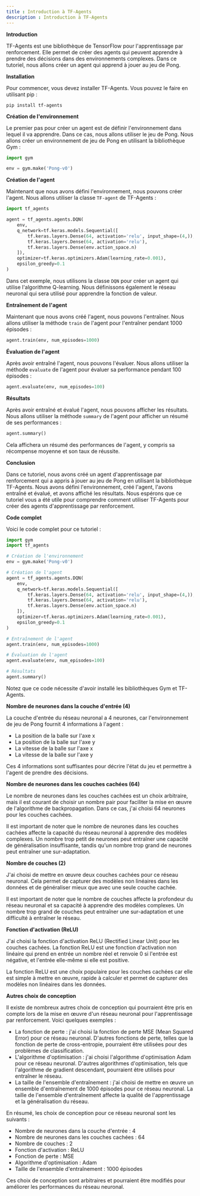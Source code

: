 ```yaml
---
title : Introduction à TF-Agents
description : Introduction à TF-Agents
---
```


**Introduction**

TF-Agents est une bibliothèque de TensorFlow pour l'apprentissage par renforcement. Elle permet de créer des agents qui peuvent apprendre à prendre des décisions dans des environnements complexes. Dans ce tutoriel, nous allons créer un agent qui apprend à jouer au jeu de Pong.

**Installation**

Pour commencer, vous devez installer TF-Agents. Vous pouvez le faire en utilisant pip :

```
pip install tf-agents
```

**Création de l'environnement**

Le premier pas pour créer un agent est de définir l'environnement dans lequel il va apprendre. Dans ce cas, nous allons utiliser le jeu de Pong. Nous allons créer un environnement de jeu de Pong en utilisant la bibliothèque Gym :

```python
import gym

env = gym.make('Pong-v0')
```

**Création de l'agent**

Maintenant que nous avons défini l'environnement, nous pouvons créer l'agent. Nous allons utiliser la classe `TF-agent` de TF-Agents :

```python
import tf_agents

agent = tf_agents.agents.DQN(
    env,
    q_network=tf.keras.models.Sequential([
        tf.keras.layers.Dense(64, activation='relu', input_shape=(4,)),
        tf.keras.layers.Dense(64, activation='relu'),
        tf.keras.layers.Dense(env.action_space.n)
    ]),
    optimizer=tf.keras.optimizers.Adam(learning_rate=0.001),
    epsilon_greedy=0.1
)
```

Dans cet exemple, nous utilisons la classe `DQN` pour créer un agent qui utilise l'algorithme Q-learning. Nous définissons également le réseau neuronal qui sera utilisé pour apprendre la fonction de valeur.

**Entraînement de l'agent**

Maintenant que nous avons créé l'agent, nous pouvons l'entraîner. Nous allons utiliser la méthode `train` de l'agent pour l'entraîner pendant 1000 épisodes :

```python
agent.train(env, num_episodes=1000)
```

**Évaluation de l'agent**

Après avoir entraîné l'agent, nous pouvons l'évaluer. Nous allons utiliser la méthode `evaluate` de l'agent pour évaluer sa performance pendant 100 épisodes :

```python
agent.evaluate(env, num_episodes=100)
```

**Résultats**

Après avoir entraîné et évalué l'agent, nous pouvons afficher les résultats. Nous allons utiliser la méthode `summary` de l'agent pour afficher un résumé de ses performances :

```python
agent.summary()
```

Cela affichera un résumé des performances de l'agent, y compris sa récompense moyenne et son taux de réussite.

**Conclusion**

Dans ce tutoriel, nous avons créé un agent d'apprentissage par renforcement qui a appris à jouer au jeu de Pong en utilisant la bibliothèque TF-Agents. Nous avons défini l'environnement, créé l'agent, l'avons entraîné et évalué, et avons affiché les résultats. Nous espérons que ce tutoriel vous a été utile pour comprendre comment utiliser TF-Agents pour créer des agents d'apprentissage par renforcement.

**Code complet**

Voici le code complet pour ce tutoriel :

```python
import gym
import tf_agents

# Création de l'environnement
env = gym.make('Pong-v0')

# Création de l'agent
agent = tf_agents.agents.DQN(
    env,
    q_network=tf.keras.models.Sequential([
        tf.keras.layers.Dense(64, activation='relu', input_shape=(4,)),
        tf.keras.layers.Dense(64, activation='relu'),
        tf.keras.layers.Dense(env.action_space.n)
    ]),
    optimizer=tf.keras.optimizers.Adam(learning_rate=0.001),
    epsilon_greedy=0.1
)

# Entraînement de l'agent
agent.train(env, num_episodes=1000)

# Évaluation de l'agent
agent.evaluate(env, num_episodes=100)

# Résultats
agent.summary()
```

Notez que ce code nécessite d'avoir installé les bibliothèques Gym et TF-Agents.

**Nombre de neurones dans la couche d'entrée (4)**

La couche d'entrée du réseau neuronal a 4 neurones, car l'environnement de jeu de Pong fournit 4 informations à l'agent :

- La position de la balle sur l'axe x
- La position de la balle sur l'axe y
- La vitesse de la balle sur l'axe x
- La vitesse de la balle sur l'axe y

Ces 4 informations sont suffisantes pour décrire l'état du jeu et permettre à l'agent de prendre des décisions.

**Nombre de neurones dans les couches cachées (64)**

Le nombre de neurones dans les couches cachées est un choix arbitraire, mais il est courant de choisir un nombre pair pour faciliter la mise en œuvre de l'algorithme de backpropagation. Dans ce cas, j'ai choisi 64 neurones pour les couches cachées.

Il est important de noter que le nombre de neurones dans les couches cachées affecte la capacité du réseau neuronal à apprendre des modèles complexes. Un nombre trop petit de neurones peut entraîner une capacité de généralisation insuffisante, tandis qu'un nombre trop grand de neurones peut entraîner une sur-adaptation.

**Nombre de couches (2)**

J'ai choisi de mettre en œuvre deux couches cachées pour ce réseau neuronal. Cela permet de capturer des modèles non linéaires dans les données et de généraliser mieux que avec une seule couche cachée.

Il est important de noter que le nombre de couches affecte la profondeur du réseau neuronal et sa capacité à apprendre des modèles complexes. Un nombre trop grand de couches peut entraîner une sur-adaptation et une difficulté à entraîner le réseau.

**Fonction d'activation (ReLU)**

J'ai choisi la fonction d'activation ReLU (Rectified Linear Unit) pour les couches cachées. La fonction ReLU est une fonction d'activation non linéaire qui prend en entrée un nombre réel et renvoie 0 si l'entrée est négative, et l'entrée elle-même si elle est positive.

La fonction ReLU est une choix populaire pour les couches cachées car elle est simple à mettre en œuvre, rapide à calculer et permet de capturer des modèles non linéaires dans les données.

**Autres choix de conception**

Il existe de nombreux autres choix de conception qui pourraient être pris en compte lors de la mise en œuvre d'un réseau neuronal pour l'apprentissage par renforcement. Voici quelques exemples :

- La fonction de perte : j'ai choisi la fonction de perte MSE (Mean Squared Error) pour ce réseau neuronal. D'autres fonctions de perte, telles que la fonction de perte de cross-entropie, pourraient être utilisées pour des problèmes de classification.
- L'algorithme d'optimisation : j'ai choisi l'algorithme d'optimisation Adam pour ce réseau neuronal. D'autres algorithmes d'optimisation, tels que l'algorithme de gradient descendant, pourraient être utilisés pour entraîner le réseau.
- La taille de l'ensemble d'entraînement : j'ai choisi de mettre en œuvre un ensemble d'entraînement de 1000 épisodes pour ce réseau neuronal. La taille de l'ensemble d'entraînement affecte la qualité de l'apprentissage et la généralisation du réseau.

En résumé, les choix de conception pour ce réseau neuronal sont les suivants :

- Nombre de neurones dans la couche d'entrée : 4
- Nombre de neurones dans les couches cachées : 64
- Nombre de couches : 2
- Fonction d'activation : ReLU
- Fonction de perte : MSE
- Algorithme d'optimisation : Adam
- Taille de l'ensemble d'entraînement : 1000 épisodes

Ces choix de conception sont arbitraires et pourraient être modifiés pour améliorer les performances du réseau neuronal.